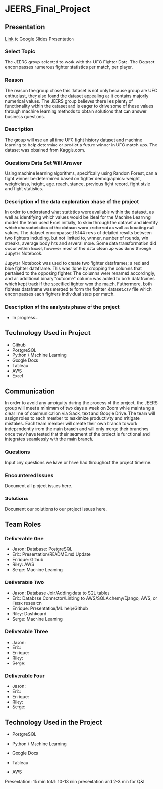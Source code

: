 # JEERS_Final_Project



## Presentation

[Link](https://docs.google.com/presentation/d/1Snf4cU-scyTUzBSdKRYNp5xEPtBvUgXduF_YP0-fb5A/edit?usp=sharing) to Google Slides Presentation


### Select Topic

The JEERS group selected to work with the UFC Fighter Data. The Dataset encompasses numerous fighter statistics per match, per player.

### Reason

The reason the group chose this dataset is not only because group are UFC enthusiast, they also found the dataset appealing as it contains majorily numerical values. The JEERS group believes there lies plenty of functionality within the dataset and is eager to drive some of these values through machine learning methods to obtain solutions that can answer business questions.
 
### Description

The group will use an all time UFC fight history dataset and machine learning to help determine or predict a future winner in UFC match ups. The dataset was obtained from Kaggle.com.

### Questions Data Set Will Answer

Using machine learning algorithms, specifically using Random Forest, can a fight winner be determined based on fighter demographics: weight, weightclass, height, age, reach, stance, previous fight record, fight style and fight statistics.

### Description of the data exploration phase of the project

In order to understand what statistics were available within the dataset, as well as identifying which values would be ideal for the Machine Learning model, the team used Excel initially, to skim through the dataset and identify which characteristics of the dataset were preferred as well as locating null values. The dataset encompassed 5144 rows of detailed results between two fighters including, but not limited to, winner, number of rounds, win streaks, average body hits and several more. Some data transformation did occur within Excel, however most of the data clean up was done through Jupyter Notebook.

Jupyter Notebook was used to create two fighter dataframes; a red and blue fighter dataframe. This was done by dropping the columns that pertained to the opposing fighter. The columns were renamed accordingly, and an additional binary "outcome" column was added to both dataframes which kept track if the specified fighter won the match. Futhermore, both fighters dataframe was merged to form the fighter_dataset.csv file which encompasses each fighters individual stats per match.

### Description of the analysis phase of the project

- In progress...
  
## Technology Used in Project

- Github
- PostgreSQL
- Python / Machine Learning
- Google Docs
- Tableau
- AWS
- Excel

## Communication

In order to avoid any ambiguity during the process of the project, the JEERS group will meet a minimum of two days a week on Zoom while maintaing a clear line of communication via Slack, text and Google Drive. 
The team will assign roles to each member to maximize productivity and mitigate mistakes. Each team member will create their own branch to work independently from the main branch and will only merge their branches once they have tested that their segment of the project is functional and integrates seamlessly with the main branch.

### Questions

Input any questions we have or have had throughout the project timeline.

### Encountered Issues

Document all project issues here.

### Solutions

Document our solutions to our project issues here.

## Team Roles

### Deliverable One

- Jason: Database: PostgreSQL
- Eric: Presentation/README.md Update  
- Enrique: Github  
- Riley: AWS  
- Serge: Machine Learning  

### Deliverable Two

- Jason: Database Join/Adding data to SQL tables  
- Eric:  Database Connector/Linking to AWS/SQLAlchemy/Django, AWS, or Flask research
- Enrique:  Presentation/ML help/Github
- Riley:  Dashboard
- Serge:  Machine Learning 

### Deliverable Three

- Jason:  
- Eric:  
- Enrique:  
- Riley:  
- Serge:  

### Deliverable Four

- Jason:  
- Eric:  
- Enrique:  
- Riley:  
- Serge:  

## Technology Used in the Project

- PostgreSQL

- Python / Machine Learning

- Google Docs

- Tableau

- AWS

Presentation: 15 min total: 10-13 min presentation and 2-3 min for Q&I
